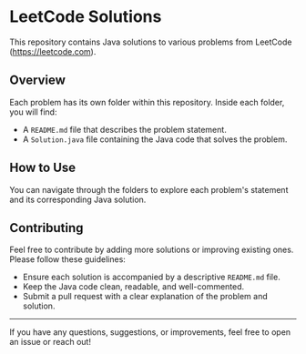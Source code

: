 # LeetCode Solutions

This repository contains Java solutions to various problems from LeetCode (https://leetcode.com).

## Overview

Each problem has its own folder within this repository. Inside each folder, you will find:
- A `README.md` file that describes the problem statement.
- A `Solution.java` file containing the Java code that solves the problem.

## How to Use

You can navigate through the folders to explore each problem's statement and its corresponding Java solution.

## Contributing

Feel free to contribute by adding more solutions or improving existing ones. Please follow these guidelines:
- Ensure each solution is accompanied by a descriptive `README.md` file.
- Keep the Java code clean, readable, and well-commented.
- Submit a pull request with a clear explanation of the problem and solution.

---

If you have any questions, suggestions, or improvements, feel free to open an issue or reach out!

